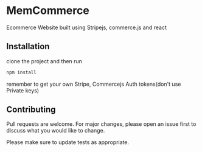 # MemCommerce
Ecommerce Website built using Stripejs, commerce.js and react


## Installation

clone the project
and then run

```bash
npm install
```
remember to get your own Stripe, Commercejs Auth tokens(don't use Private keys)


## Contributing
Pull requests are welcome. For major changes, please open an issue first to discuss what you would like to change.

Please make sure to update tests as appropriate.
